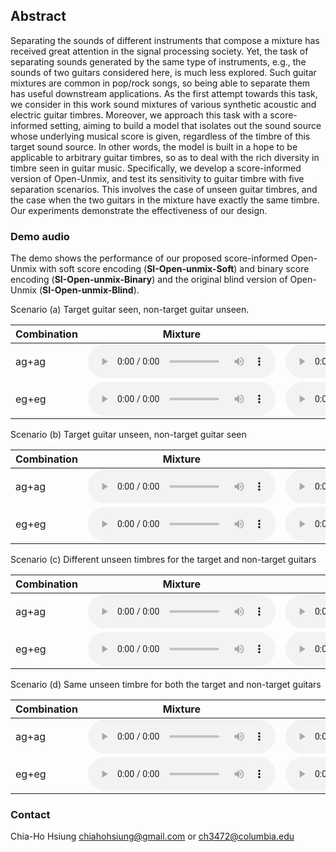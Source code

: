 ## Abstract
Separating the sounds of different instruments that compose a mixture has received great attention in the signal processing society. Yet, the task of separating sounds generated by the same type of instruments, e.g., the sounds of two guitars considered here, is much less explored. Such guitar mixtures are common in pop/rock songs, so being able to separate them has useful downstream applications. As the first attempt towards this task, we consider in this work sound mixtures of various synthetic acoustic and electric guitar timbres. Moreover, we approach this task with a score-informed setting, aiming to build a model that isolates out the sound source whose underlying musical score is given, regardless of the timbre of this target sound source. In other words, the model is built in a hope to be applicable to arbitrary guitar timbres, so as to deal with the rich diversity in timbre seen in guitar music. Specifically, we develop a score-informed version of Open-Unmix, and test its sensitivity to guitar timbre with five separation scenarios. This involves the case of unseen guitar timbres, and the case when the two guitars in the mixture have exactly the same timbre. Our experiments demonstrate the effectiveness of our design.

### Demo audio
The demo shows the performance of our proposed score-informed Open-Unmix with soft score encoding (**SI-Open-unmix-Soft**) and binary score encoding (**SI-Open-unmix-Binary**) and the original blind version of Open-Unmix (**SI-Open-unmix-Blind**). 

Scenario (a) Target guitar seen, non-target guitar unseen.

| Combination | Mixture | Target Guitar | SI-Open-unmix-Soft | SI-Open-unmix-Binary | SI-Open-unmix-Blind |
| ----------- | ------- | ------------- | ------------------ | -------------------- | ------------------- |
| ag+ag |<audio src="result/demo/a/ag_ag_Wild_Horses_mix_0+D.wav" controls="" preload=""></audio>|<audio src="result/demo/a/ag_ag_Wild_Horses_gt_0.wav" controls="" preload=""></audio>|<audio src="result/demo/a/ag_ag_Wild_Horses_soft.wav" controls="" preload=""></audio>|<audio src="result/demo/a/ag_ag_Wild_Horses_binary.wav" controls="" preload=""></audio>|<audio src="result/demo/a/ag_ag_Wild_Horses_blind.wav" controls="" preload=""></audio>|
| eg+eg |<audio src="result/demo/a/eg_eg_The_Zoo_mix_0+D.wav" controls="" preload=""></audio>|<audio src="result/demo/a/eg_eg_The_Zoo_gt_0.wav" controls="" preload=""></audio>|<audio src="result/demo/a/eg_eg_The_Zoo_soft.wav" controls="" preload=""></audio>|<audio src="result/demo/a/eg_eg_The_Zoo_binary.wav" controls="" preload=""></audio>|<audio src="result/demo/a/eg_eg_The_Zoo_blind.wav" controls="" preload=""></audio>|


Scenario (b) Target guitar unseen, non-target guitar seen

| Combination | Mixture | Target Guitar | SI-Open-unmix-Soft | SI-Open-unmix-Binary | SI-Open-unmix-Blind |
| ----------- | ------- | ------------- | ------------------ | -------------------- | ------------------- |
| ag+ag |<audio src="result/demo/b/ag_ag_Spoke_in_the_Wheel_mix_1+D.wav" controls="" preload=""></audio>|<audio src="result/demo/b/ag_ag_Spoke_in_the_Wheel_d_gt_0.wav" controls="" preload=""></audio>|<audio src="result/demo/b/ag_ag_Spoke_in_the_Wheel_soft.wav" controls="" preload=""></audio>|<audio src="result/demo/b/ag_ag_Spoke_in_the_Wheel_binary.wav" controls="" preload=""></audio>|<audio src="result/demo/b/ag_ag_Spoke_in_the_Wheel_blind.wav" controls="" preload=""></audio>|
| eg+eg |<audio src="result/demo/b/eg_eg_Death_after_Live_mix_1+D.wav" controls="" preload=""></audio>|<audio src="result/demo/b/eg_eg_Death_after_Live_d_gt_0.wav" controls="" preload=""></audio>|<audio src="result/demo/b/eg_eg_Death_after_Live_soft.wav" controls="" preload=""></audio>|<audio src="result/demo/b/eg_eg_Death_after_Live_binary.wav" controls="" preload=""></audio>|<audio src="result/demo/b/eg_eg_Death_after_Live_blind.wav" controls="" preload=""></audio>|

Scenario (c) Different unseen timbres for the target and non-target guitars

| Combination | Mixture | Target Guitar | SI-Open-unmix-Soft | SI-Open-unmix-Binary | SI-Open-unmix-Blind |
| ----------- | ------- | ------------- | ------------------ | -------------------- | ------------------- |
| ag+ag |<audio src="result/demo/c/ag_ag_Bush_mix_D+E.wav" controls="" preload=""></audio>|<audio src="result/demo/c/ag_ag_Bush_d_gt_0.wav" controls="" preload=""></audio>|<audio src="result/demo/c/ag_ag_Bush_soft.wav" controls="" preload=""></audio>|<audio src="result/demo/c/ag_ag_Bush_binary.wav" controls="" preload=""></audio>|<audio src="result/demo/c/ag_ag_Bush_blind.wav" controls="" preload=""></audio>|
| eg+eg |<audio src="result/demo/c/eg_eg_Heart_of_a_Dragon_mix_D+E.wav" controls="" preload=""></audio>|<audio src="result/demo/c/eg_eg_Heart_of_a_Dragon_d_gt_0.wav" controls="" preload=""></audio>|<audio src="result/demo/c/eg_eg_Heart_of_a_Dragon_soft.wav" controls="" preload=""></audio>|<audio src="result/demo/c/eg_eg_Heart_of_a_Dragon_binary.wav" controls="" preload=""></audio>|<audio src="result/demo/c/eg_eg_Heart_of_a_Dragon_blind.wav" controls="" preload=""></audio>|

Scenario (d) Same unseen timbre for both the target and non-target guitars

| Combination | Mixture | Target Guitar | SI-Open-unmix-Soft | SI-Open-unmix-Binary | SI-Open-unmix-Blind |
| ----------- | ------- | ------------- | ------------------ | -------------------- | ------------------- |
| ag+ag |<audio src="result/demo/d/ag_ag_CITY_KIDS_mix_D+D.wav" controls="" preload=""></audio>|<audio src="result/demo/d/ag_ag_CITY_KIDS_d_gt_0.wav" controls="" preload=""></audio>|<audio src="result/demo/d/ag_ag_CITY_KIDS_soft.wav" controls="" preload=""></audio>|<audio src="result/demo/d/ag_ag_CITY_KIDS_binary.wav" controls="" preload=""></audio>|<audio src="result/demo/d/ag_ag_CITY_KIDS_blind.wav" controls="" preload=""></audio>|
| eg+eg |<audio src="result/demo/d/eg_eg_The_Encounter_mix_D+D.wav" controls="" preload=""></audio>|<audio src="result/demo/d/eg_eg_The_Encounter_d_gt_0.wav" controls="" preload=""></audio>|<audio src="result/demo/d/eg_eg_The_Encounter_soft.wav" controls="" preload=""></audio>|<audio src="result/demo/d/eg_eg_The_Encounter_binary.wav" controls="" preload=""></audio>|<audio src="result/demo/d/eg_eg_The_Encounter_blind.wav" controls="" preload=""></audio>|


### Contact 
Chia-Ho Hsiung chiahohsiung@gmail.com or ch3472@columbia.edu
